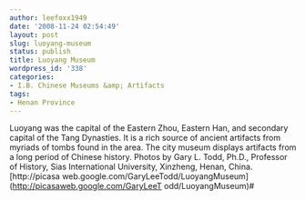 ```yaml
---
author: leefoxx1949
date: '2008-11-24 02:54:49'
layout: post
slug: luoyang-museum
status: publish
title: Luoyang Museum
wordpress_id: '338'
categories:
- I.B. Chinese Museums &amp; Artifacts
tags:
- Henan Province
---
```


Luoyang was the capital of the Eastern Zhou, Eastern Han, and secondary
capital of the Tang Dynasties. It is a rich source of ancient artifacts from
myriads of tombs found in the area. The city museum displays artifacts from a
long period of Chinese history. Photos by Gary L. Todd, Ph.D., Professor of
History, Sias International University, Xinzheng, Henan, China. [http://picasa
web.google.com/GaryLeeTodd/LuoyangMuseum](http://picasaweb.google.com/GaryLeeT
odd/LuoyangMuseum)#

